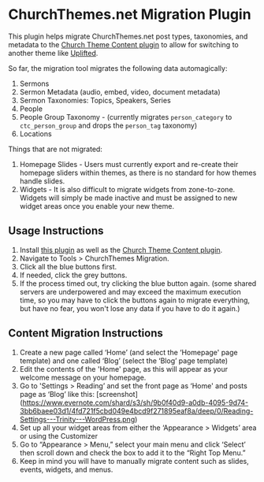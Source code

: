 ChurchThemes.net Migration Plugin
=============================

This plugin helps migrate ChurchThemes.net post types, taxonomies, and metadata to the [Church Theme Content plugin](https://wordpress.org/plugins/church-theme-content/) to allow for switching to another theme like [Uplifted](https://upthemes.com/themes/uplifted/).

So far, the migration tool migrates the following data automagically:

1. Sermons
1. Sermon Metadata (audio, embed, video, document metadata)
1. Sermon Taxonomies: Topics, Speakers, Series
1. People
1. People Group Taxonomy - (currently migrates `person_category` to `ctc_person_group` and drops the `person_tag` taxonomy)
1. Locations

Things that are not migrated:

1. Homepage Slides - Users must currently export and re-create their homepage sliders within themes, as there is no standard for how themes handle slides.
1. Widgets - It is also difficult to migrate widgets from zone-to-zone. Widgets will simply be made inactive and must be assigned to new widget areas once you enable your new theme.

## Usage Instructions

1. Install [this plugin](https://github.com/UpThemes/church-theme-migration-plugin) as well as the [Church Theme Content plugin](https://wordpress.org/plugins/church-theme-content/).
1. Navigate to Tools > ChurchThemes Migration.
1. Click all the blue buttons first. 
1. If needed, click the grey buttons.
1. If the process timed out, try clicking the blue button again. (some shared servers are underpowered and may exceed the maximum execution time, so you may have to click the buttons again to migrate everything, but have no fear, you won't lose any data if you have to do it again.)

## Content Migration Instructions

1. Create a new page called ‘Home’ (and select the ‘Homepage' page template) and one called ‘Blog’ (select the ‘Blog’ page template)
1. Edit the contents of the 'Home' page, as this will appear as your welcome message on your homepage.
1. Go to 'Settings > Reading’ and set the front page as ‘Home' and posts page as ‘Blog’ like this: [screenshot] (https://www.evernote.com/shard/s3/sh/9b0f40d9-a0db-4095-9d74-3bb6baee03d1/4fd721f5cbd049e4bcd9f271895eaf8a/deep/0/Reading-Settings---Trinity---WordPress.png)
1. Set up all your widget areas from either the ‘Appearance > Widgets’ area or using the Customizer
1. Go to “Appearance > Menu,” select your main menu and click ‘Select’ then scroll down and check the box to add it to the “Right Top Menu.”
1. Keep in mind you will have to manually migrate content such as slides, events, widgets, and menus.
